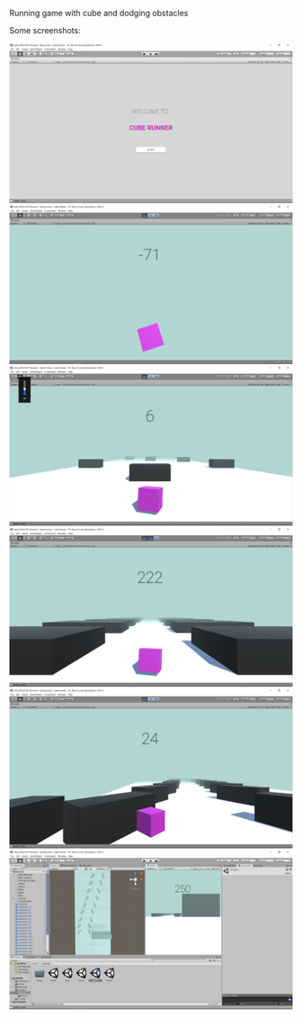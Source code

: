 
Running game with cube and dodging obstacles

Some screenshots:

<img src = "images/Start Screen.png" >
<img src = "images/level start.png" >
<img src = "images/gameplay.png" >
<img src = "images/gameplay1.png" >
<img src = "images/gameplay2.png" >
<img src = "images/editing.png" >
